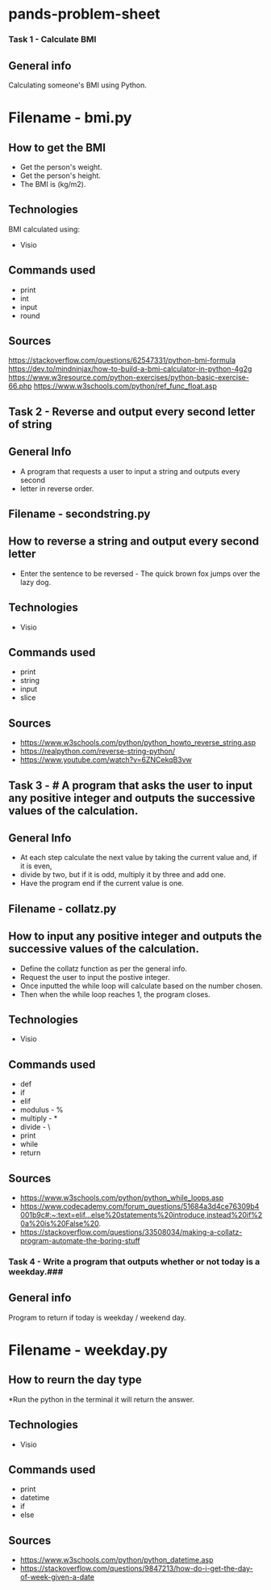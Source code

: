 # pands-problem-sheet

### Task 1 - Calculate BMI ###

## General info
Calculating someone's BMI using Python.

# Filename - bmi.py

## How to get the BMI
* Get the person's weight.
* Get the person's height.
* The BMI is (kg/m2).

## Technologies
BMI calculated using:
* Visio

## Commands used
* print
* int
* input
* round

## Sources
https://stackoverflow.com/questions/62547331/python-bmi-formula
https://dev.to/mindninjax/how-to-build-a-bmi-calculator-in-python-4g2g
https://www.w3resource.com/python-exercises/python-basic-exercise-66.php
https://www.w3schools.com/python/ref_func_float.asp


## Task 2 - Reverse and output every second letter of string ##

## General Info
* A program that requests a user to input a string and outputs every second 
* letter in reverse order.

## Filename - secondstring.py

## How to reverse a string and output every second letter
* Enter the sentence to be reversed - The quick brown fox jumps over the lazy dog.

## Technologies
* Visio

## Commands used
* print
* string
* input
* slice

## Sources
* https://www.w3schools.com/python/python_howto_reverse_string.asp
* https://realpython.com/reverse-string-python/
* https://www.youtube.com/watch?v=6ZNCekqB3vw


## Task 3 - # A program that asks the user to input any positive integer and outputs the successive values of the calculation. ## 

## General Info
* At each step calculate the next value by taking the current value and, if it is even,
* divide by two, but if it is odd, multiply it by three and add one.
* Have the program end if the current value is one.

## Filename - collatz.py

## How to input any positive integer and outputs the successive values of the calculation.
* Define the collatz function as per the general info.
* Request the user to input the postive integer.
* Once inputted the while loop will calculate based on the number chosen.
* Then when the while loop reaches 1, the program closes.

## Technologies
* Visio

## Commands used
* def
* if
* elif
* modulus - %
* multiply - *
* divide - \
* print
* while
* return

## Sources
* https://www.w3schools.com/python/python_while_loops.asp
* https://www.codecademy.com/forum_questions/51684a3d4ce76309b4001b9c#:~:text=elif...else%20statements%20introduce,instead%20if%20a%20is%20False%20.
* https://stackoverflow.com/questions/33508034/making-a-collatz-program-automate-the-boring-stuff


### Task 4 - Write a program that outputs whether or not today is a weekday.###

## General info
Program to return if today is weekday / weekend day.

# Filename - weekday.py

## How to reurn the day type
*Run the python in the terminal it will return the answer.

## Technologies
* Visio

## Commands used
* print
* datetime
* if
* else

## Sources
* https://www.w3schools.com/python/python_datetime.asp
* https://stackoverflow.com/questions/9847213/how-do-i-get-the-day-of-week-given-a-date




